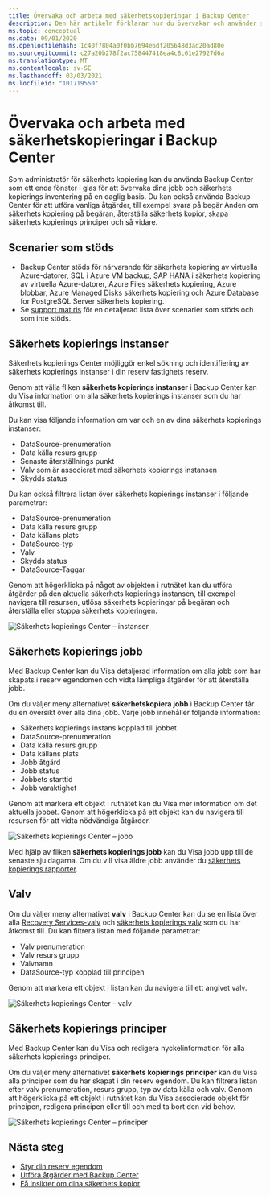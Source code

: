 ```yaml
---
title: Övervaka och arbeta med säkerhetskopieringar i Backup Center
description: Den här artikeln förklarar hur du övervakar och använder säkerhets kopieringar i skala med Backup Center
ms.topic: conceptual
ms.date: 09/01/2020
ms.openlocfilehash: 1c40f7804a0f0bb7694e6df205648d3ad20ad80e
ms.sourcegitcommit: c27a20b278f2ac758447418ea4c8c61e27927d6a
ms.translationtype: MT
ms.contentlocale: sv-SE
ms.lasthandoff: 03/03/2021
ms.locfileid: "101719550"
---
```

# <a name="monitor-and-operate-backups-using-backup-center"></a>Övervaka och arbeta med säkerhetskopieringar i Backup Center

Som administratör för säkerhets kopiering kan du använda Backup Center som ett enda fönster i glas för att övervaka dina jobb och säkerhets kopierings inventering på en daglig basis. Du kan också använda Backup Center för att utföra vanliga åtgärder, till exempel svara på begär Anden om säkerhets kopiering på begäran, återställa säkerhets kopior, skapa säkerhets kopierings principer och så vidare.

## <a name="supported-scenarios"></a>Scenarier som stöds

* Backup Center stöds för närvarande för säkerhets kopiering av virtuella Azure-datorer, SQL i Azure VM backup, SAP HANA i säkerhets kopiering av virtuella Azure-datorer, Azure Files säkerhets kopiering, Azure blobbar, Azure Managed Disks säkerhets kopiering och Azure Database for PostgreSQL Server säkerhets kopiering.
* Se [support mat ris](backup-center-support-matrix.md) för en detaljerad lista över scenarier som stöds och som inte stöds.

## <a name="backup-instances"></a>Säkerhets kopierings instanser

Säkerhets kopierings Center möjliggör enkel sökning och identifiering av säkerhets kopierings instanser i din reserv fastighets reserv.

Genom att välja fliken **säkerhets kopierings instanser** i Backup Center kan du Visa information om alla säkerhets kopierings instanser som du har åtkomst till.

 Du kan visa följande information om var och en av dina säkerhets kopierings instanser:

* DataSource-prenumeration
* Data källa resurs grupp
* Senaste återställnings punkt
* Valv som är associerat med säkerhets kopierings instansen
* Skydds status

 Du kan också filtrera listan över säkerhets kopierings instanser i följande parametrar:

* DataSource-prenumeration
* Data källa resurs grupp
* Data källans plats
* DataSource-typ
* Valv
* Skydds status
* DataSource-Taggar

Genom att högerklicka på något av objekten i rutnätet kan du utföra åtgärder på den aktuella säkerhets kopierings instansen, till exempel navigera till resursen, utlösa säkerhets kopieringar på begäran och återställa eller stoppa säkerhets kopieringen.

![Säkerhets kopierings Center – instanser](./media/backup-center-monitor-operate/backup-center-instances.png)

## <a name="backup-jobs"></a>Säkerhets kopierings jobb

Med Backup Center kan du Visa detaljerad information om alla jobb som har skapats i reserv egendomen och vidta lämpliga åtgärder för att återställa jobb.

Om du väljer meny alternativet **säkerhetskopiera jobb** i Backup Center får du en översikt över alla dina jobb. Varje jobb innehåller följande information:

* Säkerhets kopierings instans kopplad till jobbet
* DataSource-prenumeration
* Data källa resurs grupp
* Data källans plats
* Jobb åtgärd
* Jobb status
* Jobbets starttid
* Jobb varaktighet

Genom att markera ett objekt i rutnätet kan du Visa mer information om det aktuella jobbet. Genom att högerklicka på ett objekt kan du navigera till resursen för att vidta nödvändiga åtgärder.

![Säkerhets kopierings Center – jobb](./media/backup-center-monitor-operate/backup-center-jobs.png)

Med hjälp av fliken **säkerhets kopierings jobb** kan du Visa jobb upp till de senaste sju dagarna. Om du vill visa äldre jobb använder du [säkerhets kopierings rapporter](backup-center-obtain-insights.md).

## <a name="vaults"></a>Valv

Om du väljer meny alternativet **valv** i Backup Center kan du se en lista över alla [Recovery Services-valv](backup-azure-recovery-services-vault-overview.md) och [säkerhets kopierings valv](backup-vault-overview.md) som du har åtkomst till. Du kan filtrera listan med följande parametrar:

* Valv prenumeration
* Valv resurs grupp
* Valvnamn
* DataSource-typ kopplad till principen

Genom att markera ett objekt i listan kan du navigera till ett angivet valv.

![Säkerhets kopierings Center – valv](./media/backup-center-monitor-operate/backup-center-vaults.png)

## <a name="backup-policies"></a>Säkerhets kopierings principer

Med Backup Center kan du Visa och redigera nyckelinformation för alla säkerhets kopierings principer.

Om du väljer meny alternativet **säkerhets kopierings principer** kan du Visa alla principer som du har skapat i din reserv egendom. Du kan filtrera listan efter valv prenumeration, resurs grupp, typ av data källa och valv. Genom att högerklicka på ett objekt i rutnätet kan du Visa associerade objekt för principen, redigera principen eller till och med ta bort den vid behov.

![Säkerhets kopierings Center – principer](./media/backup-center-monitor-operate/backup-center-policies.png)

## <a name="next-steps"></a>Nästa steg

* [Styr din reserv egendom](backup-center-govern-environment.md)
* [Utföra åtgärder med Backup Center](backup-center-actions.md)
* [Få insikter om dina säkerhets kopior](backup-center-obtain-insights.md)
